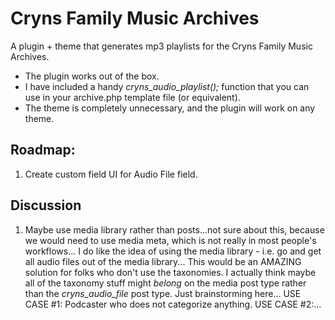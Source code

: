 # Cryns Family Music Archives
A plugin + theme that generates mp3 playlists for the Cryns Family Music Archives.

*  The plugin works out of the box.  
*  I have included a handy *cryns_audio_playlist();* function that you can use in your archive.php template file (or equivalent).
*  The theme is completely unnecessary, and the plugin will work on any theme.

## Roadmap:
1.  Create custom field UI for Audio File field.

## Discussion
1.  Maybe use media library rather than posts...not sure about this, because we would need to use media meta, which is not really in most people's workflows...  I do like the idea of using the media library - i.e. go and get all audio files out of the media library...  This would be an AMAZING solution for folks who don't use the taxonomies.  I actually think maybe all of the taxonomy stuff might *belong* on the media post type rather than the *cryns_audio_file* post type.  Just brainstorming here...  USE CASE #1: Podcaster who does not categorize anything.  USE CASE #2:...
